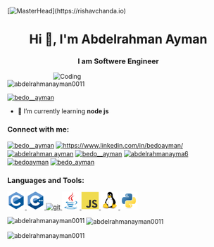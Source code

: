 [![MasterHead](https://1.bp.blogspot.com/-7A4WynwLsM...)](https://rishavchanda.io)
<h1 align="center">Hi 👋, I'm Abdelrahman Ayman</h1>
<h3 align="center">I am Softwere Engineer</h3>
<img align="right" alt="Coding" width="400" src="https://medium.com/@ricardojeanpierre/ux-concepts-that-ever-developer-should-know-ba5243b6322f">
<p align="left"> <img src="https://komarev.com/ghpvc/?username=abdelrahmanayman0011&label=Profile%20views&color=0e75b6&style=flat" alt="abdelrahmanayman0011" /> </p>

<p align="left"> <a href="https://twitter.com/bedo__ayman" target="blank"><img src="https://img.shields.io/twitter/follow/bedo__ayman?logo=twitter&style=for-the-badge" alt="bedo__ayman" /></a> </p>

- 🌱 I’m currently learning **node js**

<h3 align="left">Connect with me:</h3>
<p align="left">
<a href="https://twitter.com/bedo__ayman" target="blank"><img align="center" src="https://raw.githubusercontent.com/rahuldkjain/github-profile-readme-generator/master/src/images/icons/Social/twitter.svg" alt="bedo__ayman" height="30" width="40" /></a>
<a href="https://linkedin.com/in/https://www.linkedin.com/in/bedoayman/" target="blank"><img align="center" src="https://raw.githubusercontent.com/rahuldkjain/github-profile-readme-generator/master/src/images/icons/Social/linked-in-alt.svg" alt="https://www.linkedin.com/in/bedoayman/" height="30" width="40" /></a>
<a href="https://fb.com/abdelrahman ayman" target="blank"><img align="center" src="https://raw.githubusercontent.com/rahuldkjain/github-profile-readme-generator/master/src/images/icons/Social/facebook.svg" alt="abdelrahman ayman" height="30" width="40" /></a>
<a href="https://instagram.com/bedo__ayman" target="blank"><img align="center" src="https://raw.githubusercontent.com/rahuldkjain/github-profile-readme-generator/master/src/images/icons/Social/instagram.svg" alt="bedo__ayman" height="30" width="40" /></a>
<a href="https://www.hackerrank.com/abdelrahmanayma6" target="blank"><img align="center" src="https://raw.githubusercontent.com/rahuldkjain/github-profile-readme-generator/master/src/images/icons/Social/hackerrank.svg" alt="abdelrahmanayma6" height="30" width="40" /></a>
<a href="https://codeforces.com/profile/bedoayman" target="blank"><img align="center" src="https://raw.githubusercontent.com/rahuldkjain/github-profile-readme-generator/master/src/images/icons/Social/codeforces.svg" alt="bedoayman" height="30" width="40" /></a>
<a href="https://www.leetcode.com/bedo_ayman" target="blank"><img align="center" src="https://raw.githubusercontent.com/rahuldkjain/github-profile-readme-generator/master/src/images/icons/Social/leet-code.svg" alt="bedo_ayman" height="30" width="40" /></a>
</p>

<h3 align="left">Languages and Tools:</h3>
<p align="left"> <a href="https://www.cprogramming.com/" target="_blank" rel="noreferrer"> <img src="https://raw.githubusercontent.com/devicons/devicon/master/icons/c/c-original.svg" alt="c" width="40" height="40"/> </a> <a href="https://www.w3schools.com/cpp/" target="_blank" rel="noreferrer"> <img src="https://raw.githubusercontent.com/devicons/devicon/master/icons/cplusplus/cplusplus-original.svg" alt="cplusplus" width="40" height="40"/> </a> <a href="https://git-scm.com/" target="_blank" rel="noreferrer"> <img src="https://www.vectorlogo.zone/logos/git-scm/git-scm-icon.svg" alt="git" width="40" height="40"/> </a> <a href="https://www.java.com" target="_blank" rel="noreferrer"> <img src="https://raw.githubusercontent.com/devicons/devicon/master/icons/java/java-original.svg" alt="java" width="40" height="40"/> </a> <a href="https://developer.mozilla.org/en-US/docs/Web/JavaScript" target="_blank" rel="noreferrer"> <img src="https://raw.githubusercontent.com/devicons/devicon/master/icons/javascript/javascript-original.svg" alt="javascript" width="40" height="40"/> </a> <a href="https://www.linux.org/" target="_blank" rel="noreferrer"> <img src="https://raw.githubusercontent.com/devicons/devicon/master/icons/linux/linux-original.svg" alt="linux" width="40" height="40"/> </a> <a href="https://www.python.org" target="_blank" rel="noreferrer"> <img src="https://raw.githubusercontent.com/devicons/devicon/master/icons/python/python-original.svg" alt="python" width="40" height="40"/> </a> </p>

<p><img align="left" src="https://github-readme-stats.vercel.app/api/top-langs?username=abdelrahmanayman0011&show_icons=true&locale=en&layout=compact" alt="abdelrahmanayman0011" /></p>

<p>&nbsp;<img align="center" src="https://github-readme-stats.vercel.app/api?username=abdelrahmanayman0011&show_icons=true&locale=en" alt="abdelrahmanayman0011" /></p>

<p><img align="center" src="https://github-readme-streak-stats.herokuapp.com/?user=abdelrahmanayman0011&" alt="abdelrahmanayman0011" /></p>
